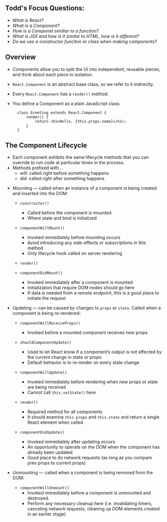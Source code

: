 ## Todd's Focus Questions:
* _What is React?_
* _What is a Component?_
* _How is a Componet similiar to a function?_
* _What is JSX and how is it similar to HTML, how is it different?_
* _Do we use a constructor funciton or class when making components?_

## Overview
- Components allow you to split the UI into independent, reusable pieces, and think about each piece in isolation. 
- `React.Component` is an abstract base class, so we refer to it indirectly. 
- Every `React.Component` has a `render()` method. 
- You define a Component as a plain JavaScript class:

        class Greeting extends React.Component {
            render() {
                return <h1>Hello, {this.props.name}</h1>;
            }
        }

## The Component Lifecycle
- Each component exhibits the same lifecycle methods that you can override to run code at particular times in the process. 
- Methods prefixed with... 
    - will: called right before something happens
    - did: called right after something happens

* Mounting — called when an instance of a component is being created and inserted into the DOM:
    - `constructor()`
        * Called before the component is mounted 
        * Where state and bind is initialized

    - `componentWillMount()`
        * Invoked immediately before mounting occurs
        * Avoid introducing any side-effects or subscriptions in this method
        * Only lifecycle hook called on server rendering 

    - `render()`
    - `componentDidMount()`
        * Invoked immediately after a component is mounted
        * Initialization that require DOM nodes should go here
        * If data is needed from a remote endpoint, this is a good place to initiate the request

* Updating — can be caused by changes to `props` or `state`. Called when a component is being re-rendered:
    - `componentWillReceiveProps()`
        * Invoked before a mounted component receives new props
    
    - `shouldComponentUpdate()`
        * Used to let React know if a component’s output is not affected by the current change in state or props
        * Default behavior is to re-render on every state change
    
    - `componentWillUpdate()`
        * Invoked immediately before rendering when new props or state are being received 
        * Cannot call `this.setState()` here
    
    - `render()`
        * Required method for all components
        * It should examine `this.props` and `this.state` and return a single React element when called
    
    - `componentDidUpdate()`
        * Invoked immediately after updating occurs 
        * An opportunity to operate on the DOM when the component has already been updated
        * Good place to do network requests (as long as you compare prev props to current props)

* Unmounting — called when a component is being removed from the DOM:
    - `componentWillUnmount()` 
        * Invoked immediately before a component is unmounted and destroyed. 
        * Perform any necessary cleanup here (i.e. invalidating timers, canceling network requests, cleaning up DOM elements created in an earlier stage)
